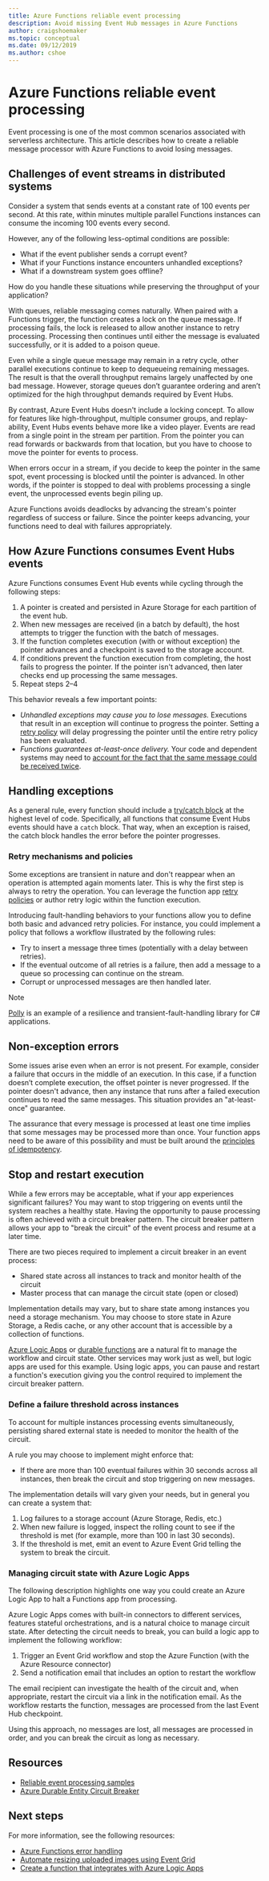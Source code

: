 ```yaml
---
title: Azure Functions reliable event processing
description: Avoid missing Event Hub messages in Azure Functions
author: craigshoemaker
ms.topic: conceptual
ms.date: 09/12/2019
ms.author: cshoe
---
```


# Azure Functions reliable event processing

Event processing is one of the most common scenarios associated with serverless architecture. This article describes how to create a reliable message processor with Azure Functions to avoid losing messages.

## Challenges of event streams in distributed systems

Consider a system that sends events at a constant rate  of 100 events per second. At this rate, within minutes multiple parallel Functions instances can consume the incoming 100 events every second.

However, any of the following less-optimal conditions are possible:

- What if the event publisher sends a corrupt event?
- What if your Functions instance encounters unhandled exceptions?
- What if a downstream system goes offline?

How do you handle these situations while preserving the throughput of your application?

With queues, reliable messaging comes naturally. When paired with a Functions trigger, the function creates a lock on the queue message. If processing fails, the lock is released to allow another instance to retry processing. Processing then continues until either the message is evaluated successfully, or it is added to a poison queue.

Even while a single queue message may remain in a retry cycle, other parallel executions continue to keep to dequeueing remaining messages. The result is that the overall throughput remains largely unaffected by one bad message. However, storage queues don’t guarantee ordering and aren’t optimized for the high throughput demands required by Event Hubs.

By contrast, Azure Event Hubs doesn't include a locking concept. To allow for features like high-throughput, multiple consumer groups, and replay-ability, Event Hubs events behave more like a video player. Events are read from a single point in the stream per partition. From the pointer you can read forwards or backwards from that location, but you have to choose to move the pointer for events to process.

When errors occur in a stream, if you decide to keep the pointer in the same spot, event processing is blocked until the pointer is advanced. In other words, if the pointer is stopped to deal with problems processing a single event, the unprocessed events begin piling up.

Azure Functions avoids deadlocks by advancing the stream's pointer regardless of success or failure. Since the pointer keeps advancing, your functions need to deal with failures appropriately.

## How Azure Functions consumes Event Hubs events

Azure Functions consumes Event Hub events while cycling through the following steps:

1. A pointer is created and persisted in Azure Storage for each partition of the event hub.
2. When new messages are received (in a batch by default), the host attempts to trigger the function with the batch of messages.
3. If the function completes execution (with or without exception) the pointer advances and a checkpoint is saved to the storage account.
4. If conditions prevent the function execution from completing, the host fails to progress the pointer. If the pointer isn't advanced, then later checks end up processing the same messages.
5. Repeat steps 2–4

This behavior reveals a few important points:

- *Unhandled exceptions may cause you to lose messages.* Executions that result in an exception will continue to progress the pointer.  Setting a [retry policy](./functions-bindings-error-pages.md#retry-policies) will delay progressing the pointer until the entire retry policy has been evaluated.
- *Functions guarantees at-least-once delivery.* Your code and dependent systems may need to [account for the fact that the same message could be received twice](./functions-idempotent.md).

## Handling exceptions

As a general rule, every function should include a [try/catch block](./functions-bindings-error-pages.md) at the highest level of code. Specifically, all functions that consume Event Hubs events should have a `catch` block. That way, when an exception is raised, the catch block handles the error before the pointer progresses.

### Retry mechanisms and policies

Some exceptions are transient in nature and don't reappear when an operation is attempted again moments later. This is why the first step is always to retry the operation.  You can leverage the function app [retry policies](./functions-bindings-error-pages.md#retry-policies) or author retry logic within the function execution.

Introducing fault-handling behaviors to your functions allow you to define both basic and advanced retry policies. For instance, you could implement a policy that follows a workflow illustrated by the following rules:

- Try to insert a message three times (potentially with a delay between retries).
- If the eventual outcome of all retries is a failure, then add a message to a queue so processing can continue on the stream.
- Corrupt or unprocessed messages are then handled later.

> [!NOTE]
> [Polly](https://github.com/App-vNext/Polly) is an example of a resilience and transient-fault-handling library for C# applications.

## Non-exception errors

Some issues arise even when an error is not present. For example, consider a failure that occurs in the middle of an execution. In this case, if a function doesn’t complete execution, the offset pointer is never progressed. If the pointer doesn't advance, then any instance that runs after a failed execution continues to read the same messages. This situation provides an "at-least-once" guarantee.

The assurance that every message is processed at least one time implies that some messages may be processed more than once. Your function apps need to be aware of this possibility and must be built around the [principles of idempotency](./functions-idempotent.md).

## Stop and restart execution

While a few errors may be acceptable, what if your app experiences significant failures? You may want to stop triggering on events until the system reaches a healthy state. Having the opportunity to pause processing is often achieved with a circuit breaker pattern. The circuit breaker pattern allows your app to "break the circuit" of the event process and resume at a later time.

There are two pieces required to implement a circuit breaker in an event process:

- Shared state across all instances to track and monitor health of the circuit
- Master process that can manage the circuit state (open or closed)

Implementation details may vary, but to share state among instances you need a storage mechanism. You may choose to store state in Azure Storage, a Redis cache, or any other account that is accessible by a collection of functions.

[Azure Logic Apps](../logic-apps/logic-apps-overview.md) or [durable functions](./durable/durable-functions-overview.md) are a natural fit to manage the workflow and circuit state. Other services may work just as well, but logic apps are used for this example. Using logic apps, you can pause and restart a function's execution giving you the control required to implement the circuit breaker pattern.

### Define a failure threshold across instances

To account for multiple instances processing events simultaneously, persisting shared external state is needed to monitor the health of the circuit.

A rule you may choose to implement might enforce that:

- If there are more than 100 eventual failures within 30 seconds across all instances, then break the circuit and stop triggering on new messages.

The implementation details will vary given your needs, but in general you can create a system that:

1. Log failures to a storage account (Azure Storage, Redis, etc.)
1. When new failure is logged, inspect the rolling count to see if the threshold is met (for example, more than 100 in last 30 seconds).
1. If the threshold is met, emit an event to Azure Event Grid telling the system to break the circuit.

### Managing circuit state with Azure Logic Apps

The following description highlights one way you could create an Azure Logic App to halt a Functions app from processing.

Azure Logic Apps comes with built-in connectors to different services, features stateful orchestrations, and is a natural choice to manage circuit state. After detecting the circuit needs to break, you can build a logic app to implement the following workflow:

1. Trigger an Event Grid workflow and stop the Azure Function (with the Azure Resource connector)
1. Send a notification email that includes an option to restart the workflow

The email recipient can investigate the health of the circuit and, when appropriate, restart the circuit via a link in the notification email. As the workflow restarts the function, messages are processed from the last Event Hub checkpoint.

Using this approach, no messages are lost, all messages are processed in order, and you can break the circuit as long as necessary.

## Resources

- [Reliable event processing samples](https://github.com/jeffhollan/functions-csharp-eventhub-ordered-processing)
- [Azure Durable Entity Circuit Breaker](https://github.com/jeffhollan/functions-durable-actor-circuitbreaker)

## Next steps

For more information, see the following resources:

- [Azure Functions error handling](./functions-bindings-error-pages.md)
- [Automate resizing uploaded images using Event Grid](../event-grid/resize-images-on-storage-blob-upload-event.md?toc=%2Fazure%2Fazure-functions%2Ftoc.json&tabs=dotnet)
- [Create a function that integrates with Azure Logic Apps](./functions-twitter-email.md)

